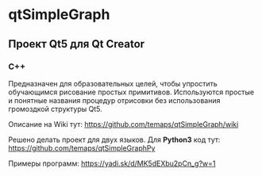 # qtSimpleGraph
## Проект Qt5 для Qt Creator
### С++

Предназначен для образовательных целей, чтобы упростить обучающимся рисование простых примитивов. Используются простые и понятные названия процедур отрисовки без использования громоздкой структуры Qt5.

Описание на Wiki тут:
https://github.com/temaps/qtSimpleGraph/wiki

Решено делать проект для двух языков. Для **Python3** код тут:
https://github.com/temaps/qtSimpleGraphPy


Примеры программ:
https://yadi.sk/d/MK5dEXbu2pCn_g?w=1